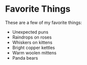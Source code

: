 # Favorite Things

These are a few of my favorite things:

- Unexpected puns
- Raindrops on roses
- Whiskers on kittens
- Bright copper kettles
- Warm woolen mittens
- Panda bears
